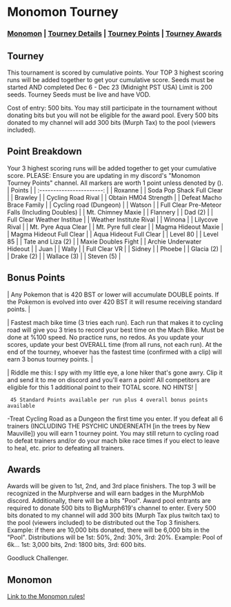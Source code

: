 # Monomon Tourney

### [Monomon](#Monomon) | [Tourney Details](#Tourney) | [Tourney Points](#Point-Breakdown) | [Tourney Awards](#Awards)

## Tourney

This tournament is scored by cumulative points. Your TOP 3 highest scoring runs will be added together to get your cumulative score. Seeds must be started AND completed Dec 6 - Dec 23 (Midnight PST USA) Limit is 200 seeds. Tourney Seeds must be live and have VOD.

Cost of entry: 500 bits. You may still participate in the tournament without donating bits but you will not be eligible for the award pool. Every 500 bits donated to my channel will add 300 bits (Murph Tax) to the pool (viewers included).

## Point Breakdown
Your 3 highest scoring runs will be added together to get your cumulative score. PLEASE: Ensure you are updating in my discord's "Monomon Tourney Points" channel. All markers are worth 1 point unless denoted by ().
|           Points          | 
| :-----------------------: | 
| Roxanne                   | 
| Soda Pop Shack Full Clear |
| Brawley                   | 
| Cycling Road Rival        | 
| Obtain HM04 Strength      |
| Defeat Macho Brace Family |
| Cycling road (Dungeon)    | 
| Watson                    |
| Full Clear Pre-Meteor Falls (Including Doubles)   | 
| Mt. Chimney Maxie         |
| Flannery                  |
| Dad (2)                   |
| Full Clear Weather Institue     |
| Weather Institute Rival   |
| Winona                    |
| Lilycove Rival            |
| Mt. Pyre Aqua Clear       |
| Mt. Pyre full clear       |
| Magma Hideout Maxie       |
| Magma Hideout Full Clear  |
| Aqua Hideout Full Clear   |
| Level 80                  |
| Level 85                  |
| Tate and Liza (2)         |
| Maxie Doubles Fight       |
| Archie Underwater Hideout |
| Juan                      |
| Wally                     |
| Full Clear VR             |
| Sidney                    |
| Phoebe                    |
| Glacia (2)                |
| Drake (2)                 |
| Wallace (3)               |
| Steven (5)                |

## Bonus Points

| Any Pokemon that is 420 BST or lower will accumulate DOUBLE points. If the Pokemon is evolved into over 420 BST it will resume receiving standard points. |

| Fastest mach bike time (3 tries each run). Each run that makes it to cycling road will give you 3 tries to record your best time on the Mach Bike. Must be done at %100 speed. No practice runs, no redos. As you update your scores, update your best OVERALL time (from all runs, not each run). At the end of the tourney, whoever has the fastest time (confirmed with a clip) will earn 3 bonus tourney points. |

| Riddle me this: I spy with my little eye, a lone hiker that's gone awry. Clip it and send it to me on discord and you'll earn a point! All competitors are eligible for this 1 additional point to their TOTAL score. NO HINTS! |

     45 Standard Points available per run plus 4 overall bonus points available
-Treat Cycling Road as a Dungeon the first time you enter. If you defeat all 6 trainers (INCLUDING THE PSYCHIC UNDERNEATH [in the trees by New Mauville]) you will earn 1 tourney point. You may still return to cycling road to defeat trainers and/or do your mach bike race times if you elect to leave to heal, etc. prior to defeating all trainers.


## Awards

Awards will be given to 1st, 2nd, and 3rd place finishers. The top 3 will be recognized in the Murphverse and will earn badges in the MurphMob discord. Additionally, there will be a bits "Pool". Award pool entrants are required to donate 500 bits to BigMurph619's channel to enter. Every 500 bits donated to my channel will add 300 bits (Murph Tax plus twitch tax) to the pool (viewers included) to be distributed out the Top 3 finishers. Example: if there are 10,000 bits donated, there will be 6,000 bits in the "Pool". Distributions will be 1st: 50%, 2nd: 30%, 3rd: 20%. Example: Pool of 6k... 1st: 3,000 bits, 2nd: 1800 bits, 3rd: 600 bits.

Goodluck Challenger.

## Monomon

[Link to the Monomon rules!](https://github.com/BigMurph619/Emerald-Monomon)
